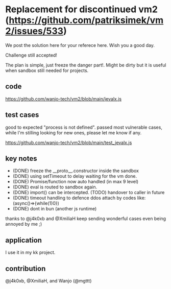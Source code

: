 # Replacement for discontinued vm2 (https://github.com/patriksimek/vm2/issues/533)

We post the solution here for your referece here.  Wish you a good day. 

Challenge still accepted!

The plan is simple, just freeze the danger part!.  Might be dirty but it is useful when sandbox still needed for projects.

## code

https://github.com/wanjo-tech/vm2/blob/main/jevalx.js

## test cases

good to expected "process is not defined".  passed most vulnerable cases, while I'm stilling looking for new ones, please let me know if any.

https://github.com/wanjo-tech/vm2/blob/main/test_jevalx.js

## key notes
* (DONE) freeze the \_\_proto\_\_.constructor inside the sandbox
* (DONE) using setTimeout to delay waiting for the vm done.
* (DONE) Promise/function now auto handled (in max 9 level)
* (DONE) eval is routed to sandbox again.
* (DONE) import() can be intercepted. (TODO) handover to caller in future
* (DONE) timeout handling to defence ddos attach by codes like: (async()=>{while(1)0})
* (DONE) dont in bun (another js runtime)

thanks to @j4k0xb and @XmiliaH keep sending wonderful cases even being annoyed by me ;)

## application

I use it in my kk project.

## contribution

@j4k0xb, @XmiliaH, and Wanjo (@mgttt)
